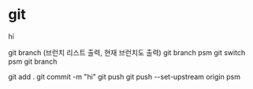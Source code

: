 # git

hi

git branch (브런치 리스트 출력, 현재 브런치도 출력)
git branch psm
git switch psm
git branch

git add .
git commit -m "hi"
git push
git push --set-upstream origin psm
